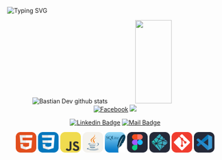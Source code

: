 ![Typing SVG](https://readme-typing-svg.herokuapp.com/?color=49CB31&size=35&center=true&vCenter=true&width=1000&lines=Hello!👋🏼;I´m+Agustin.;I´m+from+Argentina.;👋🏼Welcome!)

 <!--------------------------------------------------------------------------------------------------------------------------------------->
<!---
>
 [![Ashutosh's github activity graph](https://github-readme-activity-graph.vercel.app/graph?username=bastndev&bg_color=0d1117&color=ffffff&line=49CB31&point=f9fafa&area=true&hide_border=true)](https://github.com/ashutosh00710/github-readme-activity-graph)

  <!--------------------------------------------------------------------------------------------------------------------------------------->

  <div align="center">  
  <img width="49%" height="195px" src="https://github-readme-stats.vercel.app/api?username=agussdangelo&show_icons=true&count_private=true&hide_border=true&title_color=49CB31&icon_color=49CB31&text_color=c9d1d9&bg_color=0d1117" alt="Bastian Dev github stats" /> 
  
  <img width="41%" height="195px" src="https://github-readme-stats.vercel.app/api/top-langs/?username=agussdangelo&layout=compact&hide_border=true&title_color=49CB31&text_color=02D9F7FF&bg_color=0d1117" />
</div> 

 <!--------------------------------------------------------------------------------------------------------------------------------------->

 <div align="center">
<div align="center">
<a href="https://facebook.com/agustin.dangelo.2002" target="_blank"><img alt="Facebook" src="https://img.shields.io/badge/facebook-%231DA1F2.svg?&style=for-the-badge&logo=facebook&logoColor=white"/></a>
<a href="https://www.instagram.com/agussdangelo02/" target="_blank"><img src="https://img.shields.io/badge/-Instagram-%23E4405F?style=for-the-badge&logo=instagram&logoColor=white"</a> 

[![Linkedin Badge](https://img.shields.io/badge/linkedin-%230077B5.svg?&style=for-the-badge&logo=linkedin&logoColor=white)](https://www.linkedin.com/in/agustin-elian-dangelo/)
[![Mail Badge](https://img.shields.io/badge/email-c14438?style=for-the-badge&logo=Gmail&logoColor=white&link=mailto:dangelo.agustin1@gmail.com)](mailto:dangelo.agustin1@gmail.com)

<!--------------------------------------------------------------------------------------------------------------------------------------->

<p align="center">
<img src="https://github.com/tandpfun/skill-icons/blob/main/icons/HTML.svg" width="48" title="HTML"> 
<img src="https://github.com/tandpfun/skill-icons/blob/main/icons/CSS.svg" width="48" title="CSS">   
<img src="https://github.com/tandpfun/skill-icons/blob/main/icons/JavaScript.svg" width="48"  title="Javascript">
<img src="https://github.com/tandpfun/skill-icons/blob/main/icons/Java-Light.svg" width="48" title="Java">
<img src="https://github.com/tandpfun/skill-icons/blob/main/icons/SQLite.svg" width="48" title="SQLite">       
<img src="https://github.com/tandpfun/skill-icons/blob/main/icons/Figma-Dark.svg" width="48" title="Figma">     
<img src="https://github.com/tandpfun/skill-icons/blob/main/icons/Netlify-Dark.svg" width="48" title="Netlify">   
<img src="https://github.com/tandpfun/skill-icons/blob/main/icons/Git.svg" width="48" title="Git">    
<img src="https://github.com/tandpfun/skill-icons/blob/main/icons/VSCode-Dark.svg" width="48" title="VScode">     
<p/>

<!--------------------------------------------------------------------------------------------------------------------------------------->
<!---
<div align="center">
<br><p align="centre"><b>Visitors Count 👽 </b></p>  
<p align="center"><img align="center" src="https://profile-counter.glitch.me/{agussdangelo}/count.svg" /></p> 
<br>
</div>

<!--------------------------------------------------------------------------------------------------------------------------------------->


 
  
